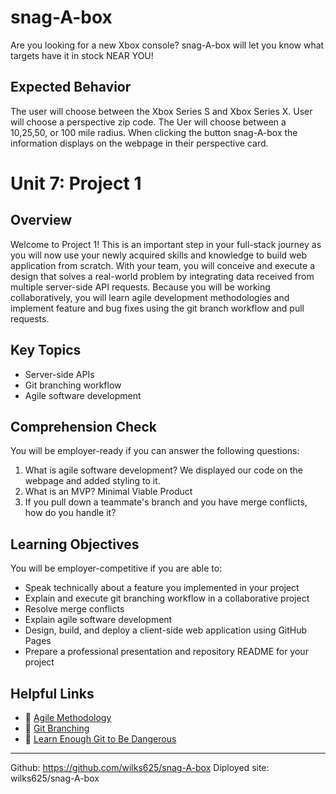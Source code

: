# snag-A-box
Are you looking for a new Xbox console? snag-A-box will let you know what targets have it in stock NEAR YOU!

## Expected Behavior
The user will choose between the Xbox Series S and Xbox Series X. User will choose a perspective zip code. The Uer will choose between a 10,25,50, or 100 mile radius. When clicking the button snag-A-box the information displays on the webpage in their perspective card.

# Unit 7: Project 1
## Overview
Welcome to Project 1! This is an important step in your full-stack journey as you will now use your newly acquired skills and knowledge to build web application from scratch. With your team, you will conceive and execute a design that solves a real-world problem by integrating data received from multiple server-side API requests. Because you will be working collaboratively, you will learn agile development methodologies and implement feature and bug fixes using the git branch workflow and pull requests.

## Key Topics
* Server-side APIs
* Git branching workflow
* Agile software development

## Comprehension Check
You will be employer-ready if you can answer the following questions:
1. What is agile software development? We displayed our code on the webpage and added styling to it.
2. What is an MVP? Minimal Viable Product
3. If you pull down a teammate's branch and you have merge conflicts, how do you handle it? 

## Learning Objectives
You will be employer-competitive if you are able to:
* Speak technically about a feature you implemented in your project
* Explain and execute git branching workflow in a collaborative project
* Resolve merge conflicts
* Explain agile software development
* Design, build, and deploy a client-side web application using GitHub Pages
* Prepare a professional presentation and repository README for your project

## Helpful Links
* 📖 [Agile Methodology](https://en.wikipedia.org/wiki/Agile_software_development)
* 📖 [Git Branching](https://git-scm.com/book/en/v2/Git-Branching-Branching-Workflows)
* 📖 [Learn Enough Git to Be Dangerous](https://www.learnenough.com/git-tutorial/getting_started)
- - -
Github: https://github.com/wilks625/snag-A-box
Diployed site: wilks625/snag-A-box
